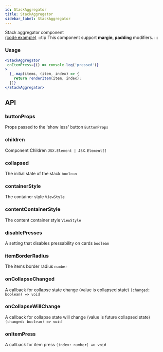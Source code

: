 ```yaml
---
id: StackAggregator
title: StackAggregator
sidebar_label: StackAggregator
---
```


Stack aggregator component  
[(code example)](https://github.com/wix/react-native-ui-lib/blob/master/demo/src/screens/componentScreens/StackAggregatorScreen.tsx)
:::tip
This component support **margin, padding** modifiers.
:::
<div style={{display: 'flex', flexDirection: 'row', overflowX: 'auto', maxHeight: '500px', alignItems: 'center'}}></div>

### Usage
``` jsx live
<StackAggregator
 onItemPress={() => console.log('pressed')}
>
  {_.map(items, (item, index) => {
    return renderItem(item, index);
  })}
</StackAggregator>
```
## API
### buttonProps
Props passed to the 'show less' button
`ButtonProps ` 

### children
Component Children
`JSX.Element | JSX.Element[] ` 

### collapsed
The initial state of the stack
`boolean ` 

### containerStyle
The container style
`ViewStyle ` 

### contentContainerStyle
The content container style
`ViewStyle ` 

### disablePresses
A setting that disables pressability on cards
`boolean ` 

### itemBorderRadius
The items border radius
`number ` 

### onCollapseChanged
A callback for collapse state change (value is collapsed state)
`(changed: boolean) => void ` 

### onCollapseWillChange
A callback for collapse state will change (value is future collapsed state)
`(changed: boolean) => void ` 

### onItemPress
A callback for item press
`(index: number) => void ` 


